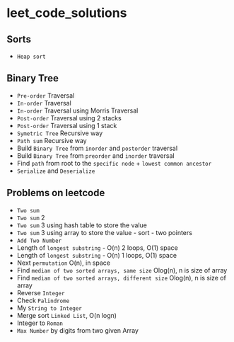 # leet_code_solutions

## Sorts
- `Heap sort`

## Binary Tree
- `Pre-order` Traversal
- `In-order` Traversal
- `In-order` Traversal using Morris Traversal
- `Post-order` Traversal using 2 stacks
- `Post-order` Traversal using 1 stack
- `Symetric Tree` Recursive way
- `Path sum` Recursive way
- Build `Binary Tree` from `inorder` and `postorder` traversal
- Build `Binary Tree` from `preorder` and `inorder` traversal
- Find `path` from root to the `specific node` + `lowest common ancestor`
- `Serialize` and `Deserialize`

## Problems on leetcode
- `Two sum`
- `Two sum` 2
- `Two sum` 3 using hash table to store the value
- `Two sum` 3 using array to store the value - sort - two pointers
- `Add Two Number`
- Length of `longest substring` - O(n) 2 loops, O(1) space
- Length of `longest substring` - O(n) 1 loops, O(1) space
- Next `permutation` O(n), in space
- Find `median of two sorted arrays, same size` Olog(n), n is size of array
- Find `median of two sorted arrays, different size` Olog(n), n is size of array
- Reverse `Integer`
- Check `Palindrome`
- My `String to Integer`
- Merge sort `Linked List`, O(n logn)
- Integer to `Roman`
- `Max Number` by digits from two given Array
